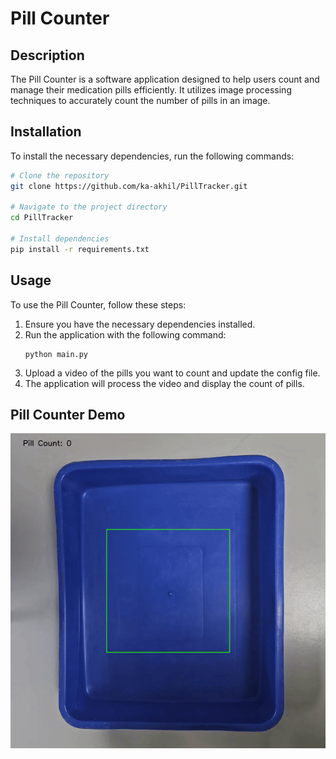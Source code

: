 # Pill Counter
## Description
The Pill Counter is a software application designed to help users count and manage their medication pills efficiently. It utilizes image processing techniques to accurately count the number of pills in an image.

## Installation
To install the necessary dependencies, run the following commands:

```bash
# Clone the repository
git clone https://github.com/ka-akhil/PillTracker.git

# Navigate to the project directory
cd PillTracker

# Install dependencies
pip install -r requirements.txt
```

## Usage
To use the Pill Counter, follow these steps:

1. Ensure you have the necessary dependencies installed.
2. Run the application with the following command:
    ```
    python main.py
    ```
3. Upload a video of the pills you want to count and update the config file.
4. The application will process the video and display the count of pills.

## Pill Counter Demo
<center><img src="asset\demo.gif" style="zoom:100%;"/></center>

